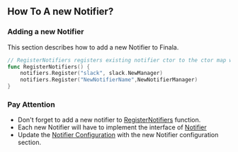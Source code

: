 ## How To A new Notifier?


### Adding a new Notifier
This section describes how to add a new Notifier to Finala.

```go
// RegisterNotifiers registers existing notifier ctor to the ctor map we use to initiate all notifiers
func RegisterNotifiers() {
    notifiers.Register("slack", slack.NewManager)
    notifiers.Register("NewNotifierName",NewNotifierManager)
}
```

### Pay Attention

* Don't forget to add a new notifier to [RegisterNotifiers](../../notifiers/load/load.go#L10) function.
* Each new Notifier will have to implement the interface of [Notifier](../../notifiers/common/common.go#L7)
* Update the [Notifier Configuration](../../configuration/notifier.yaml) with the new Notifier configuration section.